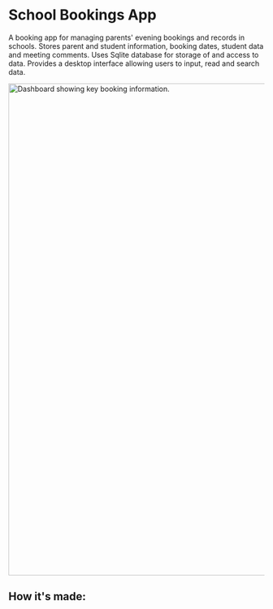 # School Bookings App
A booking app for managing parents' evening bookings and records in schools. Stores parent and student information, booking dates, student data and meeting comments. Uses Sqlite database for storage of and access to data. Provides a desktop interface allowing users to input, read and search data.

<img width="1909" height="968" alt="Dashboard showing key booking information." src="https://github.com/user-attachments/assets/9a5bc76c-9c07-493f-9fbc-157631e7c48d" />

## How it's made:
